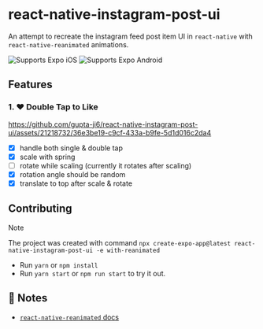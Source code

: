 # react-native-instagram-post-ui

An attempt to recreate the instagram feed post item UI in `react-native` with `react-native-reanimated` animations.

<p>
  <!-- iOS -->
  <img alt="Supports Expo iOS" longdesc="Supports Expo iOS" src="https://img.shields.io/badge/iOS-4630EB.svg?style=flat-square&logo=APPLE&labelColor=999999&logoColor=fff" />
  <!-- Android -->
  <img alt="Supports Expo Android" longdesc="Supports Expo Android" src="https://img.shields.io/badge/Android-4630EB.svg?style=flat-square&logo=ANDROID&labelColor=A4C639&logoColor=fff" />
  <!-- Web -->
</p>

## Features

### 1. ❤️ Double Tap to Like

https://github.com/gupta-ji6/react-native-instagram-post-ui/assets/21218732/36e3be19-c9cf-433a-b9fe-5d1d016c2da4

- [x] handle both single & double tap
- [x] scale with spring
- [ ] rotate while scaling (currently it rotates after scaling)
- [x] rotation angle should be random
- [x] translate to top after scale & rotate

## Contributing

> [!NOTE]
> The project was created with command `npx create-expo-app@latest react-native-instagram-post-ui -e with-reanimated`

- Run `yarn` or `npm install`
- Run `yarn start` or `npm run start` to try it out.

## 📝 Notes

- [`react-native-reanimated` docs](https://docs.swmansion.com/react-native-reanimated/)
